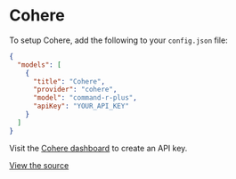 # Cohere

To setup Cohere, add the following to your `config.json` file:

```json title="~/.softcodes/config.json"
{
  "models": [
    {
      "title": "Cohere",
      "provider": "cohere",
      "model": "command-r-plus",
      "apiKey": "YOUR_API_KEY"
    }
  ]
}
```

Visit the [Cohere dashboard](https://dashboard.cohere.com/api-keys) to create an API key.

[View the source](https://github.com/continuedev/continue/blob/main/core/llm/llms/Cohere.ts)
